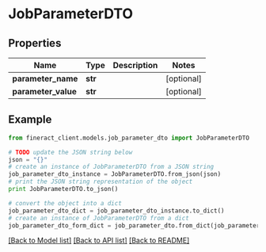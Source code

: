 # JobParameterDTO


## Properties

Name | Type | Description | Notes
------------ | ------------- | ------------- | -------------
**parameter_name** | **str** |  | [optional] 
**parameter_value** | **str** |  | [optional] 

## Example

```python
from fineract_client.models.job_parameter_dto import JobParameterDTO

# TODO update the JSON string below
json = "{}"
# create an instance of JobParameterDTO from a JSON string
job_parameter_dto_instance = JobParameterDTO.from_json(json)
# print the JSON string representation of the object
print JobParameterDTO.to_json()

# convert the object into a dict
job_parameter_dto_dict = job_parameter_dto_instance.to_dict()
# create an instance of JobParameterDTO from a dict
job_parameter_dto_form_dict = job_parameter_dto.from_dict(job_parameter_dto_dict)
```
[[Back to Model list]](../README.md#documentation-for-models) [[Back to API list]](../README.md#documentation-for-api-endpoints) [[Back to README]](../README.md)


